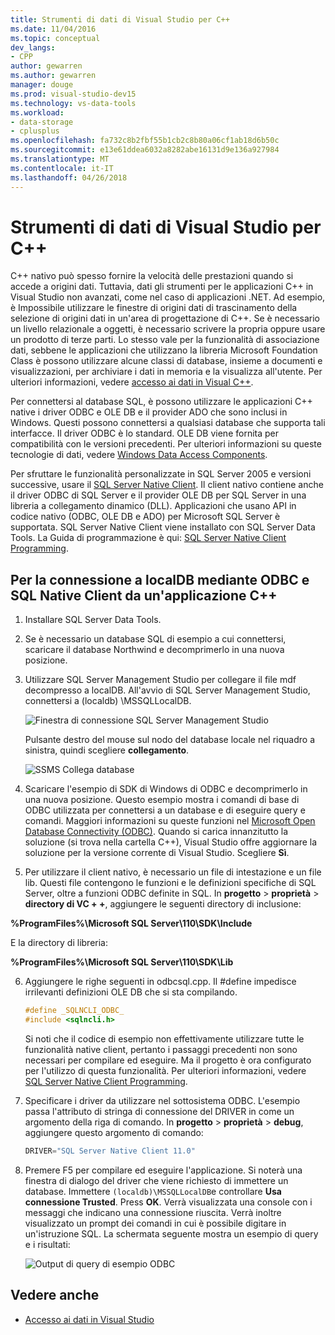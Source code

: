 ```yaml
---
title: Strumenti di dati di Visual Studio per C++
ms.date: 11/04/2016
ms.topic: conceptual
dev_langs:
- CPP
author: gewarren
ms.author: gewarren
manager: douge
ms.prod: visual-studio-dev15
ms.technology: vs-data-tools
ms.workload:
- data-storage
- cplusplus
ms.openlocfilehash: fa732c8b2fbf55b1cb2c8b80a06cf1ab18d6b50c
ms.sourcegitcommit: e13e61ddea6032a8282abe16131d9e136a927984
ms.translationtype: MT
ms.contentlocale: it-IT
ms.lasthandoff: 04/26/2018
---
```

# <a name="visual-studio-data-tools-for-c"></a>Strumenti di dati di Visual Studio per C++

C++ nativo può spesso fornire la velocità delle prestazioni quando si accede a origini dati. Tuttavia, dati gli strumenti per le applicazioni C++ in Visual Studio non avanzati, come nel caso di applicazioni .NET. Ad esempio, è Impossibile utilizzare le finestre di origini dati di trascinamento della selezione di origini dati in un'area di progettazione di C++. Se è necessario un livello relazionale a oggetti, è necessario scrivere la propria oppure usare un prodotto di terze parti.  Lo stesso vale per la funzionalità di associazione dati, sebbene le applicazioni che utilizzano la libreria Microsoft Foundation Class è possono utilizzare alcune classi di database, insieme a documenti e visualizzazioni, per archiviare i dati in memoria e la visualizza all'utente. Per ulteriori informazioni, vedere [accesso ai dati in Visual C++](/cpp/data/data-access-in-cpp).

Per connettersi al database SQL, è possono utilizzare le applicazioni C++ native i driver ODBC e OLE DB e il provider ADO che sono inclusi in Windows. Questi possono connettersi a qualsiasi database che supporta tali interfacce. Il driver ODBC è lo standard. OLE DB viene fornita per compatibilità con le versioni precedenti. Per ulteriori informazioni su queste tecnologie di dati, vedere [Windows Data Access Components](https://msdn.microsoft.com/library/windows/desktop/aa968814.aspx).

Per sfruttare le funzionalità personalizzate in SQL Server 2005 e versioni successive, usare il [SQL Server Native Client](/sql/relational-databases/native-client/sql-server-native-client). Il client nativo contiene anche il driver ODBC di SQL Server e il provider OLE DB per SQL Server in una libreria a collegamento dinamico (DLL). Applicazioni che usano API in codice nativo (ODBC, OLE DB e ADO) per Microsoft SQL Server è supportata.  SQL Server Native Client viene installato con SQL Server Data Tools. La Guida di programmazione è qui: [SQL Server Native Client Programming](/sql/relational-databases/native-client/sql-server-native-client-programming).

## <a name="to-connect-to-localdb-through-odbc-and-sql-native-client-from-a-c-application"></a>Per la connessione a localDB mediante ODBC e SQL Native Client da un'applicazione C++

1.  Installare SQL Server Data Tools.

2.  Se è necessario un database SQL di esempio a cui connettersi, scaricare il database Northwind e decomprimerlo in una nuova posizione.

3.  Utilizzare SQL Server Management Studio per collegare il file mdf decompresso a localDB. All'avvio di SQL Server Management Studio, connettersi a (localdb) \MSSQLLocalDB.

     ![Finestra di connessione SQL Server Management Studio](../data-tools/media/raddata-ssms-connect-dialog.png "raddata SSMS connettersi finestra di dialogo")

     Pulsante destro del mouse sul nodo del database locale nel riquadro a sinistra, quindi scegliere **collegamento**.

     ![SSMS Collega database](../data-tools/media/raddata-ssms-attach-database.png "raddata SSMS Collega database")

4.  Scaricare l'esempio di SDK di Windows di ODBC e decomprimerlo in una nuova posizione. Questo esempio mostra i comandi di base di ODBC utilizzata per connettersi a un database e di eseguire query e comandi. Maggiori informazioni su queste funzioni nel [Microsoft Open Database Connectivity (ODBC)](/sql/odbc/microsoft-open-database-connectivity-odbc). Quando si carica innanzitutto la soluzione (si trova nella cartella C++), Visual Studio offre aggiornare la soluzione per la versione corrente di Visual Studio. Scegliere **Sì**.

5.  Per utilizzare il client nativo, è necessario un file di intestazione e un file lib. Questi file contengono le funzioni e le definizioni specifiche di SQL Server, oltre a funzioni ODBC definite in SQL. In **progetto** > **proprietà** > **directory di VC + +**, aggiungere le seguenti directory di inclusione:

**%ProgramFiles%\Microsoft SQL Server\110\SDK\Include**

E la directory di libreria:

**%ProgramFiles%\Microsoft SQL Server\110\SDK\Lib**

6.  Aggiungere le righe seguenti in odbcsql.cpp. Il #define impedisce irrilevanti definizioni OLE DB che si sta compilando.

    ```cpp
    #define _SQLNCLI_ODBC_
    #include <sqlncli.h>
    ```

    Si noti che il codice di esempio non effettivamente utilizzare tutte le funzionalità native client, pertanto i passaggi precedenti non sono necessari per compilare ed eseguire. Ma il progetto è ora configurato per l'utilizzo di questa funzionalità. Per ulteriori informazioni, vedere [SQL Server Native Client Programming](/sql/relational-databases/native-client/sql-server-native-client).

7.  Specificare i driver da utilizzare nel sottosistema ODBC. L'esempio passa l'attributo di stringa di connessione del DRIVER in come un argomento della riga di comando. In **progetto** > **proprietà** > **debug**, aggiungere questo argomento di comando:

    ```cpp
    DRIVER="SQL Server Native Client 11.0"
    ```

8.  Premere F5 per compilare ed eseguire l'applicazione. Si noterà una finestra di dialogo del driver che viene richiesto di immettere un database. Immettere `(localdb)\MSSQLLocalDB`e controllare **Usa connessione Trusted**. Press **OK**. Verrà visualizzata una console con i messaggi che indicano una connessione riuscita. Verrà inoltre visualizzato un prompt dei comandi in cui è possibile digitare in un'istruzione SQL. La schermata seguente mostra un esempio di query e i risultati:

     ![Output di query di esempio ODBC](../data-tools/media/raddata-odbc-sample-query-output.png "output della query di esempio ODBC raddata")

## <a name="see-also"></a>Vedere anche

- [Accesso ai dati in Visual Studio](../data-tools/accessing-data-in-visual-studio.md)